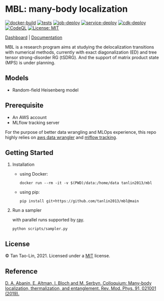 # MBL: many-body localization
[![docker-build](https://github.com/tanlin2013/mbl/actions/workflows/build.yml/badge.svg)](https://github.com/tanlin2013/mbl/actions/workflows/build.yml)
[![tests](https://github.com/tanlin2013/mbl/actions/workflows/tests.yml/badge.svg)](https://github.com/tanlin2013/mbl/actions/workflows/tests.yml)
[![job-deploy](https://github.com/tanlin2013/mbl/actions/workflows/job-deploy.yml/badge.svg)](https://github.com/tanlin2013/mbl/actions/workflows/job-deploy.yml)
[![service-deploy](https://github.com/tanlin2013/mbl/actions/workflows/service-deploy.yml/badge.svg)](https://github.com/tanlin2013/mbl/actions/workflows/service-deploy.yml)
[![cdk-deploy](https://github.com/tanlin2013/mbl/actions/workflows/aws-cdk.yml/badge.svg)](https://github.com/tanlin2013/mbl/actions/workflows/aws-cdk.yml)
[![CodeQL](https://github.com/tanlin2013/mbl/actions/workflows/codeql-analysis.yml/badge.svg)](https://github.com/tanlin2013/mbl/actions/workflows/codeql-analysis.yml)
[![License: MIT](https://img.shields.io/badge/License-MIT-yellow.svg)](https://opensource.org/licenses/MIT)

[Dashboard](https://streamlit-mbl.herokuapp.com/) |
[Documentation](https://tanlin2013.github.io/mbl/)

MBL is a research program aims at studying the delocalization transitions with numerical methods,
currently with exact diagonalization (ED) and tree tensor strong-disorder RG (tSDRG).
And the support of matrix product state (MPS) is under planning.

Models
------
* Random-field Heisenberg model

Prerequisite
------------
* An AWS account
* MLflow tracking server

For the purpose of better data wrangling and MLOps experience,
this repo highly relies on [aws data wrangler](https://aws-data-wrangler.readthedocs.io/en/stable/)
and [mlflow tracking](https://mlflow.org/docs/latest/tracking.html).

Getting Started
---------------

1. Installation

    * using Docker:
        ```
        docker run --rm -it -v $(PWD)/data:/home/data tanlin2013/mbl
        ```
    * using pip:
        ```
        pip install git+https://github.com/tanlin2013/mbl@main
        ```

2. Run a sampler

    with parallel runs supported by [ray](https://ray.io/).

    ```
    python scripts/sampler.py
    ```

License
-------
© Tan Tao-Lin, 2021. Licensed under a [MIT](https://github.com/tanlin2013/mbl/master/LICENSE) license.

Reference
-------
[D. A. Abanin, E. Altman, I. Bloch and M. Serbyn, Colloquium: Many-body localization, thermalization, and entanglement. Rev. Mod. Phys. 91, 021001 (2019).](https://journals.aps.org/rmp/abstract/10.1103/RevModPhys.91.021001)

